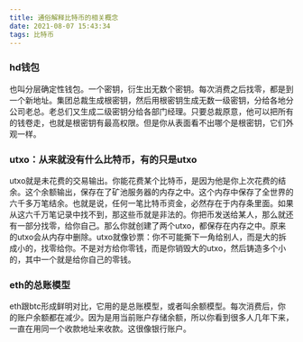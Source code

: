 ```yaml
---
title: 通俗解释比特币的相关概念
date: 2021-08-07 15:43:34
tags: 比特币
---
```

<h3>hd钱包</h3>
也叫分层确定性钱包。一个密钥，衍生出无数个密钥。每次消费之后找零，都是到一个新地址。集团总裁生成根密钥，然后用根密钥生成无数一级密钥，分给各地分公司老总。老总们又生成二级密钥分给各部门经理。只要总裁原意，他可以把所有的钱卷走，也就是根密钥有最高权限。但是你从表面看不出哪个是根密钥，它们外观一样。

<h3>utxo：从来就没有什么比特币，有的只是utxo</h3>
utxo就是未花费的交易输出。你能花费某个比特币，是因为他是你上次花费的结余。这个余额输出，保存在了矿池服务器的内存之中。这个内存中保存了全世界的六千多万笔结余。也就是说，任何一笔比特币资金，必然存在于内存条里面。如果从这六千万笔记录中找不到，那这些币就是非法的。你把币发送给某人，那么就还有一部分找零，给你自己。那么你就创建了两个utxo，都保存在内存之中。原来的utxo会从内存中删除。utxo就像钞票：你不可能撕下一角给别人，而是大的拆成小的，找零给你。不是对方给你零钱，而是你销毁大的utxo，然后铸造多个小的，其中一个就是给你自己的零钱。

<h3>eth的总账模型</h3>
eth跟btc形成鲜明对比，它用的是总账模型，或者叫余额模型。每次消费后，你的账户余额都在减少。因为是用当前账户存储余额，所以你看到很多人几年下来，一直在用同一个收款地址来收款。这很像银行账户。